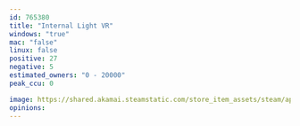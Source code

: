 ```yaml
---
id: 765380
title: "Internal Light VR"
windows: "true"
mac: "false"
linux: false
positive: 27
negative: 5
estimated_owners: "0 - 20000"
peak_ccu: 0

image: https://shared.akamai.steamstatic.com/store_item_assets/steam/apps/765380/header.jpg?t=1520229127
opinions:
---
```

